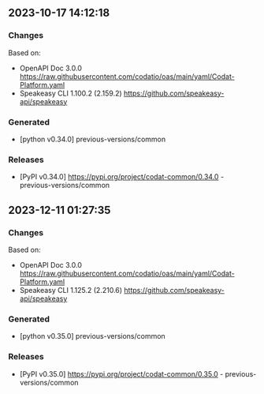 

## 2023-10-17 14:12:18
### Changes
Based on:
- OpenAPI Doc 3.0.0 https://raw.githubusercontent.com/codatio/oas/main/yaml/Codat-Platform.yaml
- Speakeasy CLI 1.100.2 (2.159.2) https://github.com/speakeasy-api/speakeasy
### Generated
- [python v0.34.0] previous-versions/common
### Releases
- [PyPI v0.34.0] https://pypi.org/project/codat-common/0.34.0 - previous-versions/common

## 2023-12-11 01:27:35
### Changes
Based on:
- OpenAPI Doc 3.0.0 https://raw.githubusercontent.com/codatio/oas/main/yaml/Codat-Platform.yaml
- Speakeasy CLI 1.125.2 (2.210.6) https://github.com/speakeasy-api/speakeasy
### Generated
- [python v0.35.0] previous-versions/common
### Releases
- [PyPI v0.35.0] https://pypi.org/project/codat-common/0.35.0 - previous-versions/common